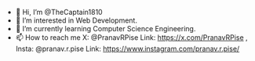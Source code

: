 - 👋 Hi, I’m @TheCaptain1810
- 👀 I’m interested in Web Development.
- 🌱 I’m currently learning Computer Science Engineering.
- 📫 How to reach me
      X: @PranavRPise Link: https://x.com/PranavRPise ,
      Insta: @pranav.r.pise Link: https://www.instagram.com/pranav.r.pise/

<!---
TheCaptain1810/TheCaptain1810 is a ✨ special ✨ repository because its `README.md` (this file) appears on your GitHub profile.
You can click the Preview link to take a look at your changes.
--->
